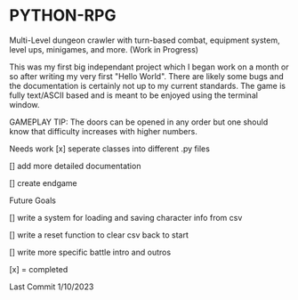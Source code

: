 # PYTHON-RPG
Multi-Level dungeon crawler with turn-based combat, equipment system, level ups, minigames, and more. (Work in Progress)

This was my first big independant project which I began work on a month or so after writing my very first "Hello World". There are likely some bugs and the documentation is certainly not up to my current standards. The game is fully text/ASCII based and is meant to be enjoyed using the terminal window.


GAMEPLAY TIP:
The doors can be opened in any order but one should know that difficulty increases with higher numbers.

Needs work
[x] seperate classes into different .py files

[] add more detailed documentation

[] create endgame

Future Goals

[] write a system for loading and saving character info from csv

[] write a reset function to clear csv back to start

[] write more specific battle intro and outros

[x] = completed

Last Commit 1/10/2023
